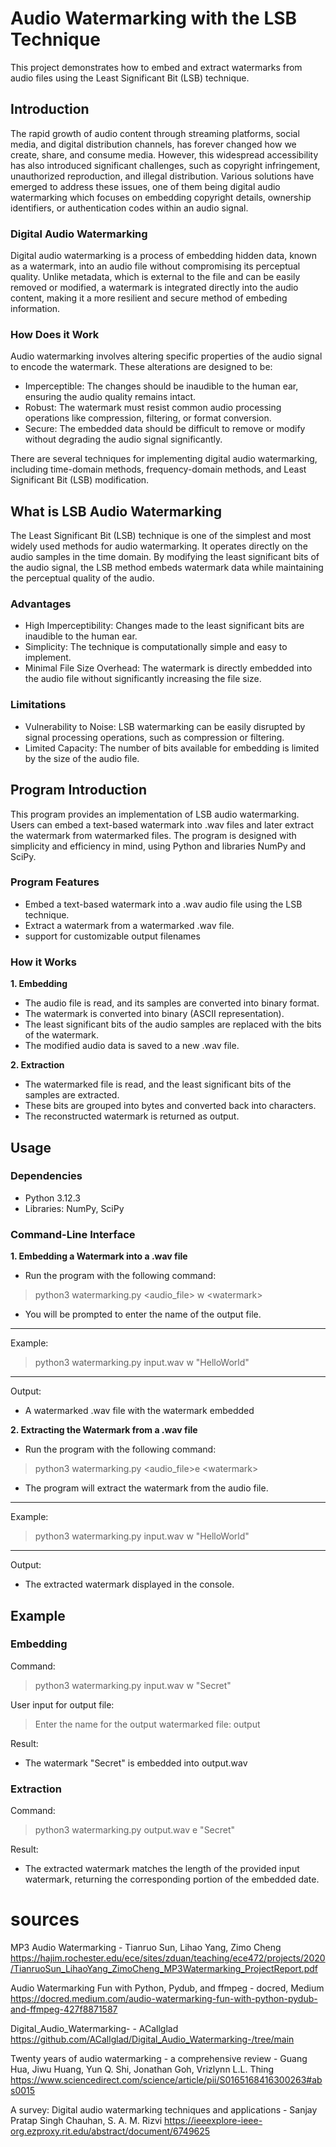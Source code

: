 # Audio Watermarking with the LSB Technique

This project demonstrates how to embed and extract watermarks from audio files using the Least Significant Bit (LSB) technique.

## Introduction

The rapid growth of audio content through streaming platforms, social media, and digital distribution channels, has forever changed how we create, share, and consume media. However, this widespread accessibility has also introduced significant challenges, such as copyright infringement, unauthorized reproduction, and illegal distribution. Various solutions have emerged to address these issues, one of them being digital audio watermarking which focuses on embedding copyright details, ownership identifiers, or authentication codes within an audio signal.

### Digital Audio Watermarking

Digital audio watermarking is a process of embedding hidden data, known as a watermark, into an audio file without compromising its perceptual quality. Unlike metadata, which is external to the file and can be easily removed or modified, a watermark is integrated directly into the audio content, making it a more resilient and secure method of embeding information.

### How Does it Work

Audio watermarking involves altering specific properties of the audio signal to encode the watermark. These alterations are designed to be:

- Imperceptible: The changes should be inaudible to the human ear, ensuring the audio quality remains intact.
- Robust: The watermark must resist common audio processing operations like compression, filtering, or format conversion.
- Secure: The embedded data should be difficult to remove or modify without degrading the audio signal significantly.

There are several techniques for implementing digital audio watermarking, including time-domain methods, frequency-domain methods, and Least Significant Bit (LSB) modification.

## What is LSB Audio Watermarking

The Least Significant Bit (LSB) technique is one of the simplest and most widely used methods for audio watermarking. It operates directly on the audio samples in the time domain. By modifying the least significant bits of the audio signal, the LSB method embeds watermark data while maintaining the perceptual quality of the audio.

### Advantages

- High Imperceptibility: Changes made to the least significant bits are inaudible to the human ear.
- Simplicity: The technique is computationally simple and easy to implement.
- Minimal File Size Overhead: The watermark is directly embedded into the audio file without significantly increasing the file size.

### Limitations

- Vulnerability to Noise: LSB watermarking can be easily disrupted by signal processing operations, such as compression or filtering.
- Limited Capacity: The number of bits available for embedding is limited by the size of the audio file.


## Program Introduction

This program provides an implementation of LSB audio watermarking. Users can embed a text-based watermark into .wav files and later extract the watermark from watermarked files. The program is designed with simplicity and efficiency in mind, using Python and libraries NumPy and SciPy.

### Program Features

- Embed a text-based watermark into a .wav audio file using the LSB technique.
- Extract a watermark from a watermarked .wav file.
- support for customizable output filenames

### How it Works

**1. Embedding**
- The audio file is read, and its samples are converted into binary format.
- The watermark is converted into binary (ASCII representation).
- The least significant bits of the audio samples are replaced with the bits of the watermark.
- The modified audio data is saved to a new .wav file.

**2. Extraction**
- The watermarked file is read, and the least significant bits of the samples are extracted.
- These bits are grouped into bytes and converted back into characters.
- The reconstructed watermark is returned as output.

## Usage

### Dependencies

- Python 3.12.3
- Libraries: NumPy, SciPy

### Command-Line Interface

**1. Embedding a Watermark into a .wav file**

- Run the program with the following command:
> python3 watermarking.py \<audio_file\> w \<watermark\>

- You will be prompted to enter the name of the output file.

---
Example:
> python3 watermarking.py input.wav w "HelloWorld"
---

Output:
- A watermarked .wav file with the watermark embedded

**2. Extracting the Watermark from a .wav file**

- Run the program with the following command:
> python3 watermarking.py \<audio_file\>e \<watermark\>

- The program will extract the watermark from the audio file.

---
Example:
> python3 watermarking.py input.wav w "HelloWorld"
---

Output:
- The extracted watermark displayed in the console.

## Example

### Embedding

Command:
> python3 watermarking.py input.wav w "Secret"

User input for output file:
> Enter the name for the output watermarked file: output

Result:
- The watermark "Secret" is embedded into output.wav

### Extraction

Command:
> python3 watermarking.py output.wav e "Secret"

Result:
- The extracted watermark matches the length of the provided input watermark, returning the corresponding portion of the embedded date.

# sources
MP3 Audio Watermarking - Tianruo Sun, Lihao Yang, Zimo Cheng
https://hajim.rochester.edu/ece/sites/zduan/teaching/ece472/projects/2020/TianruoSun_LihaoYang_ZimoCheng_MP3Watermarking_ProjectReport.pdf

Audio Watermarking Fun with Python, Pydub, and ffmpeg - docred, Medium
https://docred.medium.com/audio-watermarking-fun-with-python-pydub-and-ffmpeg-427f8871587

Digital_Audio_Watermarking- - ACallglad
https://github.com/ACallglad/Digital_Audio_Watermarking-/tree/main

Twenty years of audio watermarking - a comprehensive review - Guang Hua, Jiwu Huang, Yun Q. Shi, Jonathan Goh, Vrizlynn L.L. Thing
https://www.sciencedirect.com/science/article/pii/S0165168416300263#abs0015

A survey: Digital audio watermarking techniques and applications - Sanjay Pratap Singh Chauhan, S. A. M. Rizvi
https://ieeexplore-ieee-org.ezproxy.rit.edu/abstract/document/6749625
